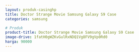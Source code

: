 ```yaml
---
layout: produk-casinghp
title: Doctor Strange Movie Samsung Galaxy S9 Case
categories: samsung

# Produk
product-title: Doctor Strange Movie Samsung Galaxy S9 Case
image-drive: 1fatH0gWZKvGulRxNDQ1Vg8FV9gVp0Rd0
harga: 90000
---
```

